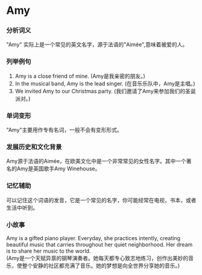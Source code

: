 # Amy

### 分析词义

  

"Amy" 实际上是一个常见的英文名字，源于法语的"Aimée",意味着被爱的人。

  

### 列举例句

  

1.  Amy is a close friend of mine. (Amy是我亲密的朋友。)
2.  In the musical band, Amy is the lead singer. (在音乐乐队中，Amy是主唱。)
3.  We invited Amy to our Christmas party. (我们邀请了Amy来参加我们的圣诞派对。)

  

### 单词变形

  

"Amy"主要用作专有名词，一般不会有变形形式。

  

### 发展历史和文化背景

  

Amy源于法语的Aimée，在欧美文化中是一个非常常见的女性名字。其中一个著名的Amy是英国歌手Amy Winehouse。

  

### 记忆辅助

  

可以记住这个词语的发音，它是一个常见的名字，你可能经常在电视，书本，或者生活中听到。

  

### 小故事

  

Amy is a gifted piano player. Everyday, she practices intently, creating beautiful music that carries throughout her quiet neighborhood. Her dream is to share her music to the world.  
(Amy是一个天赋异禀的钢琴演奏者。她每天都专心致志地练习，创作出美妙的音乐，使整个安静的社区都充满了音乐。她的梦想是向全世界分享她的音乐。)

